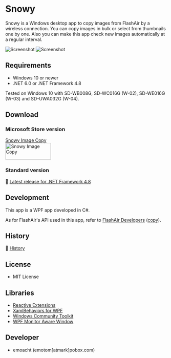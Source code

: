 ﻿# Snowy

Snowy is a Windows desktop app to copy images from FlashAir by a wireless connection. You can copy images in bulk or select from thumbnails one by one. Also you can make this app check new images automatically at a regular interval.

![Screenshot](Images/Snowy20_en_01.png)
![Screenshot](Images/Snowy20_en_02.png)

## Requirements

 - Windows 10 or newer
 - .NET 6.0 or .NET Framework 4.8

Tested on Windows 10 with SD-WB008G, SD-WC016G (W-02), SD-WE016G (W-03) and SD-UWA032G (W-04).

## Download

### Microsoft Store version

[Snowy Image Copy](https://www.microsoft.com/store/apps/9MTLPNGRW85L)<br>
<a href='//www.microsoft.com/store/apps/9mtlpngrw85l?cid=storebadge&ocid=badge'><img src='https://developer.microsoft.com/store/badges/images/English_get-it-from-MS.png' alt='Snowy Image Copy' width='142px' height='52px'/></a>

### Standard version

:floppy_disk: <a href="https://github.com/emoacht/SnowyImageCopy/releases/download/3.3.2-Net48/Snowy332.Net48.zip">Latest release for .NET Framework 4.8</a>

## Development

This app is a WPF app developed in C#.

As for FlashAir's API used in this app, refer to [FlashAir Developers](https://www.flashair-developers.com/)
 ([copy](https://flashair-developers.github.io/website/)).

## History

:scroll: [History](HISTORY.md)

## License

 - MIT License

## Libraries

 - [Reactive Extensions](https://github.com/dotnet/reactive)
 - [XamlBehaviors for WPF](https://github.com/microsoft/XamlBehaviorsWpf)
 - [Windows Community Toolkit](https://github.com/CommunityToolkit/WindowsCommunityToolkit)
 - [WPF Monitor Aware Window](https://github.com/emoacht/WpfMonitorAware)

## Developer

 - emoacht (emotom[atmark]pobox.com)

